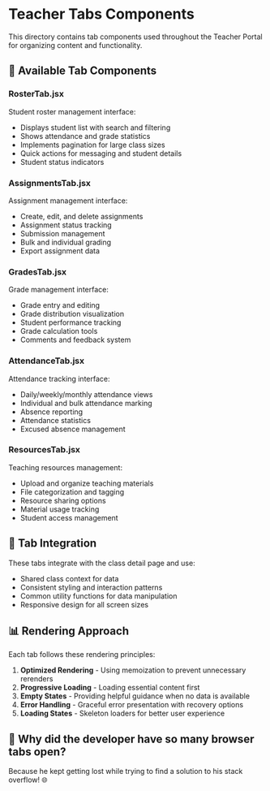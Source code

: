 # Teacher Tabs Components

This directory contains tab components used throughout the Teacher Portal for organizing content and functionality.

## 📑 Available Tab Components

### RosterTab.jsx
Student roster management interface:
- Displays student list with search and filtering
- Shows attendance and grade statistics
- Implements pagination for large class sizes
- Quick actions for messaging and student details
- Student status indicators

### AssignmentsTab.jsx
Assignment management interface:
- Create, edit, and delete assignments
- Assignment status tracking
- Submission management
- Bulk and individual grading
- Export assignment data

### GradesTab.jsx
Grade management interface:
- Grade entry and editing
- Grade distribution visualization
- Student performance tracking
- Grade calculation tools
- Comments and feedback system

### AttendanceTab.jsx
Attendance tracking interface:
- Daily/weekly/monthly attendance views
- Individual and bulk attendance marking
- Absence reporting
- Attendance statistics
- Excused absence management

### ResourcesTab.jsx
Teaching resources management:
- Upload and organize teaching materials
- File categorization and tagging
- Resource sharing options
- Material usage tracking
- Student access management

## 🔄 Tab Integration

These tabs integrate with the class detail page and use:
- Shared class context for data
- Consistent styling and interaction patterns
- Common utility functions for data manipulation
- Responsive design for all screen sizes

## 📊 Rendering Approach

Each tab follows these rendering principles:
1. **Optimized Rendering** - Using memoization to prevent unnecessary rerenders
2. **Progressive Loading** - Loading essential content first
3. **Empty States** - Providing helpful guidance when no data is available
4. **Error Handling** - Graceful error presentation with recovery options
5. **Loading States** - Skeleton loaders for better user experience

## 🤔 Why did the developer have so many browser tabs open?

Because he kept getting lost while trying to find a solution to his stack overflow! 🌐 